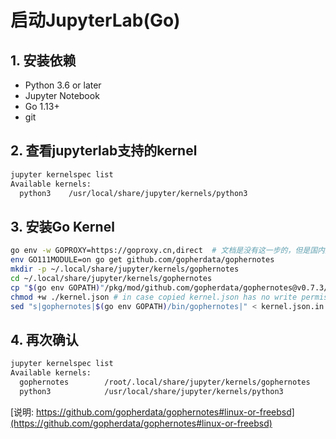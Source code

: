 # 启动JupyterLab(Go)

## 1. 安装依赖
- Python 3.6 or later
- Jupyter Notebook
- Go 1.13+
- git

## 2. 查看jupyterlab支持的kernel
```bash
jupyter kernelspec list
Available kernels:
  python3    /usr/local/share/jupyter/kernels/python3
```

## 3. 安装Go Kernel
```bash
go env -w GOPROXY=https://goproxy.cn,direct  # 文档是没有这一步的，但是国内无法访问，这一步是设置代理
env GO111MODULE=on go get github.com/gopherdata/gophernotes
mkdir -p ~/.local/share/jupyter/kernels/gophernotes
cd ~/.local/share/jupyter/kernels/gophernotes
cp "$(go env GOPATH)"/pkg/mod/github.com/gopherdata/gophernotes@v0.7.3/kernel/*  "."
chmod +w ./kernel.json # in case copied kernel.json has no write permission
sed "s|gophernotes|$(go env GOPATH)/bin/gophernotes|" < kernel.json.in > kernel.json
```

## 4. 再次确认
```bash
jupyter kernelspec list
Available kernels:
  gophernotes        /root/.local/share/jupyter/kernels/gophernotes
  python3            /usr/local/share/jupyter/kernels/python3
```

[说明: https://github.com/gopherdata/gophernotes#linux-or-freebsd](https://github.com/gopherdata/gophernotes#linux-or-freebsd)
